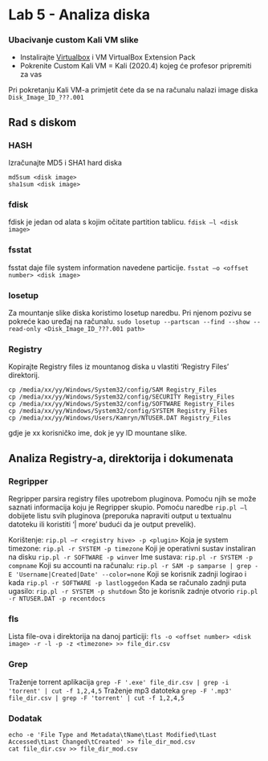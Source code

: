 # Lab 5 - Analiza diska

### Ubacivanje custom Kali VM slike

- Instalirajte [Virtualbox](https://www.virtualbox.org/) i VM VirtualBox Extension Pack
- Pokrenite Custom Kali VM = Kali (2020.4) kojeg će profesor pripremiti za vas

Pri pokretanju Kali VM-a primjetit ćete da se na računalu nalazi image diska ``Disk_Image_ID_???.001``

## Rad s diskom
### HASH
Izračunajte MD5 i SHA1 hard diska
```
md5sum <disk image>
sha1sum <disk image>
```

### fdisk
fdisk je jedan od alata s kojim očitate partition tablicu.
``fdisk –l <disk image>``

### fsstat
fsstat daje file system information navedene particije.
``fsstat –o <offset number> <disk image>``

### losetup
Za mountanje slike diska koristimo losetup naredbu. Pri njenom pozivu se pokreće kao uređaj na računalu. 
``sudo losetup --partscan --find --show --read-only <Disk_Image_ID_???.001 path>``

### Registry
Kopirajte Registry files iz mountanog diska u vlastiti ‘Registry Files’ direktorij.
```
cp /media/xx/yy/Windows/System32/config/SAM Registry_Files
cp /media/xx/yy/Windows/System32/config/SECURITY Registry_Files
cp /media/xx/yy/Windows/System32/config/SOFTWARE Registry_Files
cp /media/xx/yy/Windows/System32/config/SYSTEM Registry_Files
cp /media/xx/yy/Windows/Users/Kamryn/NTUSER.DAT Registry_Files
```
gdje je xx korisničko ime, dok je yy ID mountane slike.

## Analiza Registry-a, direktorija i dokumenata
### Regripper
Regripper parsira registry files upotrebom pluginova. Pomoću njih se može saznati informacija koju je Regripper skupio. Pomoću naredbe ``rip.pl –l`` dobijete listu svih pluginova (preporuka napraviti output u textualnu datoteku ili koristiti ‘| more’ budući da je output prevelik).

Korištenje: ``rip.pl –r <registry hive> -p <plugin>``
Koja je system timezone: ``rip.pl -r SYSTEM -p timezone``
Koji je operativni sustav instaliran na disku ``rip.pl -r SOFTWARE -p winver``
Ime sustava: ``rip.pl -r SYSTEM -p compname``
Koji su accounti na računalu: ``rip.pl -r SAM -p samparse | grep -E 'Username|Created|Date' --color=none``
Koji se korisnik zadnji logirao i kada ``rip.pl -r SOFTWARE -p lastloggedon``
Kada se računalo zadnji puta ugasilo: ``rip.pl -r SYSTEM -p shutdown``
Što je korisnik zadnje otvorio ``rip.pl -r NTUSER.DAT -p recentdocs``

### fls
Lista file-ova i direktorija na danoj particiji: ``fls -o <offset number> <disk image> -r -l -p -z <timezone> >> file_dir.csv``

### Grep
Traženje torrent aplikacija ``grep -F '.exe' file_dir.csv | grep -i 'torrent' | cut -f 1,2,4,5``
Traženje mp3 datoteka ``grep -F '.mp3' file_dir.csv | grep -F 'torrent' | cut -f 1,2,4,5``

### Dodatak
```
echo -e 'File Type and Metadata\tName\tLast Modified\tLast Accessed\tLast Changed\tCreated' >> file_dir_mod.csv
cat file_dir.csv >> file_dir_mod.csv
```

